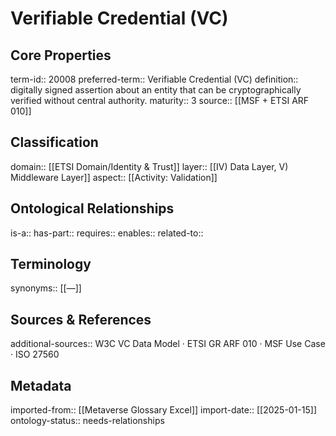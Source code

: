 # Verifiable Credential (VC)

## Core Properties
term-id:: 20008
preferred-term:: Verifiable Credential (VC)
definition:: digitally signed assertion about an entity that can be cryptographically verified without central authority.
maturity:: 3
source:: [[MSF + ETSI ARF 010]]

## Classification
domain:: [[ETSI Domain/Identity & Trust]]
layer:: [[IV) Data Layer, V) Middleware Layer]]
aspect:: [[Activity: Validation]]

## Ontological Relationships
is-a:: 
has-part:: 
requires:: 
enables:: 
related-to:: 

## Terminology
synonyms:: [[—]]

## Sources & References
additional-sources:: W3C VC Data Model · ETSI GR ARF 010 · MSF Use Case · ISO 27560

## Metadata
imported-from:: [[Metaverse Glossary Excel]]
import-date:: [[2025-01-15]]
ontology-status:: needs-relationships